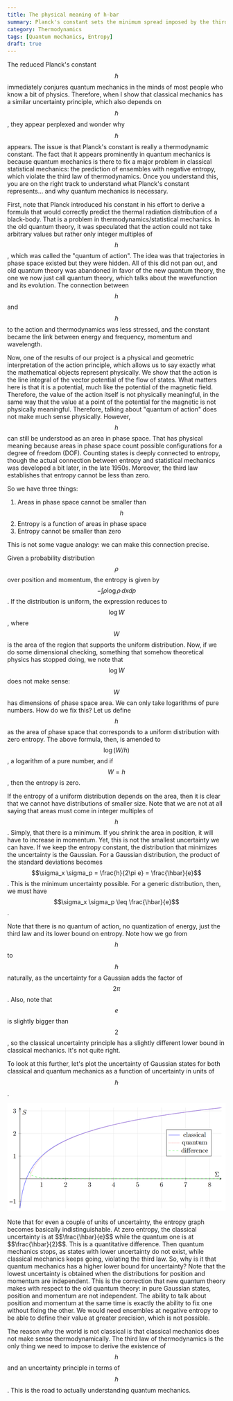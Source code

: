 ```yaml
---
title: The physical meaning of h-bar
summary: Planck's constant sets the minimum spread imposed by the third law of thermodynamics
category: Thermodynamics
tags: [Quantum mechanics, Entropy]
draft: true
---
```


The reduced Planck's constant $$\hbar$$ immediately conjures quantum mechanics in the minds of most people who know a bit of physics. Therefore, when I show that classical mechanics has a similar uncertainty principle, which also depends on $$\hbar$$, they appear perplexed and wonder why $$\hbar$$ appears. The issue is that Planck's constant is really a thermodynamic constant. The fact that it appears prominently in quantum mechanics is because quantum mechanics is there to fix a major problem in classical statistical mechanics: the prediction of ensembles with negative entropy, which violate the third law of thermodynamics. Once you understand this, you are on the right track to understand what Planck's constant represents... and why quantum mechanics is necessary.

First, note that Planck introduced his constant in his effort to derive a formula that would correctly predict the thermal radiation distribution of a black-body. That is a problem in thermodynamics/statistical mechanics. In the old quantum theory, it was speculated that the action could not take arbitrary values but rather only integer multiples of $$h$$, which was called the "quantum of action". The idea was that trajectories in phase space existed but they were hidden. All of this did not pan out, and old quantum theory was abandoned in favor of the new quantum theory, the one we now just call quantum theory, which talks about the wavefunction and its evolution. The connection between $$h$$ and $$\hbar$$ to the action and thermodynamics was less stressed, and the constant became the link between energy and frequency, momentum and wavelength.

Now, one of the results of our project is a physical and geometric interpretation of the action principle, which allows us to say exactly what the mathematical objects represent physically. We show that the action is the line integral of the vector potential of the flow of states. What matters here is that it is a potential, much like the potential of the magnetic field. Therefore, the value of the action itself is not physically meaningful, in the same way that the value at a point of the potential for the magnetic is not physically meaningful. Therefore, talking about "quantum of action" does not make much sense physically. However, $$h$$ can still be understood as an area in phase space. That has physical meaning because areas in phase space count possible configurations for a degree of freedom (DOF). Counting states is deeply connected to entropy, though the actual connection between entropy and statistical mechanics was developed a bit later, in the late 1950s. Moreover, the third law establishes that entropy cannot be less than zero.

So we have three things:
1. Areas in phase space cannot be smaller than $$h$$
2. Entropy is a function of areas in phase space
3. Entropy cannot be smaller than zero

This is not some vague analogy: we can make this connection precise.

Given a probability distribution $$\rho$$ over position and momentum, the entropy is given by $$-\int \rho \log \rho \, dx dp$$. If the distribution is uniform, the expression reduces to $$\log W$$, where $$W$$ is the area of the region that supports the uniform distribution. Now, if we do some dimensional checking, something that somehow theoretical physics has stopped doing, we note that $$\log W$$ does not make sense: $$W$$ has dimensions of phase space area. We can only take logarithms of pure numbers. How do we fix this? Let us define $$h$$ as the area of phase space that corresponds to a uniform distribution with zero entropy. The above formula, then, is amended to $$\log (W/h)$$, a logarithm of a pure number, and if $$W=h$$, then the entropy is zero.

If the entropy of a uniform distribution depends on the area, then it is clear that we cannot have distributions of smaller size. Note that we are not at all saying that areas must come in integer multiples of $$h$$. Simply, that there is a minimum. If you shrink the area in position, it will have to increase in momentum. Yet, this is not the smallest uncertainty we can have. If we keep the entropy constant, the distribution that minimizes the uncertainty is the Gaussian. For a Gaussian distribution, the product of the standard deviations becomes $$\sigma_x \sigma_p = \frac{h}{2\pi e} = \frac{\hbar}{e}$$. This is the minimum uncertainty possible. For a generic distribution, then, we must have $$\sigma_x \sigma_p \leq \frac{\hbar}{e}$$.

Note that there is no quantum of action, no quantization of energy, just the third law and its lower bound on entropy. Note how we go from $$h$$ to $$\hbar$$ naturally, as the uncertainty for a Gaussian adds the factor of $$2\pi$$. Also, note that $$e$$ is slightly bigger than $$2$$, so the classical uncertainty principle has a slightly different lower bound in classical mechanics. It's not quite right.

To look at this further, let's plot the uncertainty of Gaussian states for both classical and quantum mechanics as a function of uncertainty in units of $$\hbar$$.
<p align="center">
  <img alt="Uncertainty of Gaussian distributions" src="/assets/images/essays/GaussianUncertainty.png" />
</p>
Note that for even a couple of units of uncertainty, the entropy graph becomes basically indistinguishable. At zero entropy, the classical uncertainty is at $$\frac{\hbar}{e}$$ while the quantum one is at $$\frac{\hbar}{2}$$. This is a quantitative difference. Then quantum mechanics stops, as states with lower uncertainty do not exist, while classical mechanics keeps going, violating the third law. So, why is it that quantum mechanics has a higher lower bound for uncertainty? Note that the lowest uncertainty is obtained when the distributions for position and momentum are independent. This is the correction that new quantum theory makes with respect to the old quantum theory: in pure Gaussian states, position and momentum are not independent. The ability to talk about position and momentum at the same time is exactly the ability to fix one without fixing the other. We would need ensembles at negative entropy to be able to define their value at greater precision, which is not possible.

The reason why the world is not classical is that classical mechanics does not make sense thermodynamically. The third law of thermodynamics is the only thing we need to impose to derive the existence of $$h$$ and an uncertainty principle in terms of $$\hbar$$. This is the road to actually understanding quantum mechanics.
